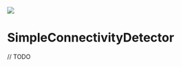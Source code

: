 [![](https://jitpack.io/v/cherrydaniel/SimpleConnectivityDetector.svg)](https://jitpack.io/#cherrydaniel/SimpleConnectivityDetector)

# SimpleConnectivityDetector

// TODO
